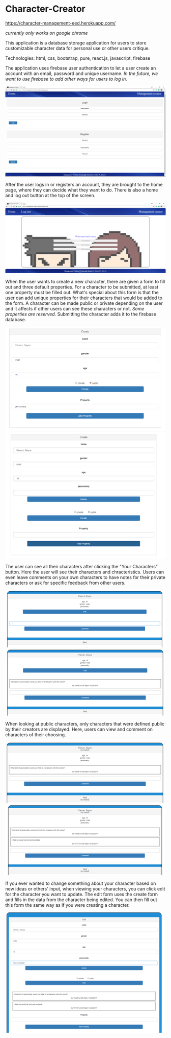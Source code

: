 # Character-Creator

https://character-management-eed.herokuapp.com/

*currently only works on google chrome*

This application is a database storage application for users to store customizable character data for personal use or other users critique.

Technologies: html, css, bootstrap, pure, react.js, javascript, firebase


The application uses firebase user authentication to let a user create an account with an email, password and unique username. *In the future, we want to use firebase to add other ways for users to log in.*


![Login](/screenshots/Management-Login.PNG)

After the user logs in or registers an account, they are brought to the home page, where they can decide what they want to do. There is also a home and log out button at the top of the screen.

![Home](/screenshots/Management-Home.PNG)


When the user wants to create a new character, there are given a form to fill out and three default properties. For a character to be submitted, at least one property must be filled out. What's special about this form is that the user can add unique properties for their characters that would be added to the form. A character can be made public or private depending on the user and it affects if other users can see these characters or not. *Some properties are reserved.* Submitting the character adds it to the firebase database.

![NewChar](/screenshots/Management-Create.PNG)
![Created](/screenshots/Management-NewProp.PNG)


The user can see all their characters after clicking the "Your Characters" button. Here the user will see their characters and chracteristics. Users can even leave comments on your own characters to have notes for their private characters or ask for specific feedback from other users.

![YourChar](/screenshots/Management-YourChars.PNG)
![SelfComment](/screenshots/Management-SelfComment.PNG)


When looking at public characters, only characters that were defined public by their creators are displayed. Here, users can view and comment on characters of their choosing.

![Public](/screenshots/Management-Public.PNG)
![Comment](/screenshots/Management-Comment.PNG)


If you ever wanted to change something about your character based on new ideas or others' input, when viewing your characters, you can click edit for the character you want to update. The edit form uses the create form and fills in the data from the character being edited. You can then fill out this form the same way as if you were creating a character.

![Edit](/screenshots/Management-Edit.PNG)
